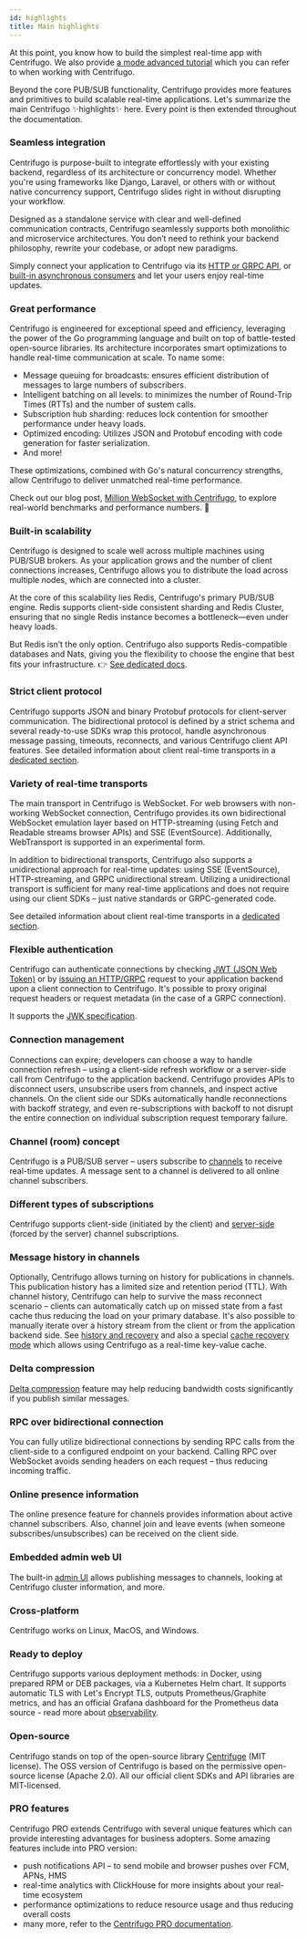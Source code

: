 ```yaml
---
id: highlights
title: Main highlights
---
```


At this point, you know how to build the simplest real-time app with Centrifugo. We also provide [a mode advanced tutorial](../tutorial/intro.md) which you can refer to when working with Centrifugo.

Beyond the core PUB/SUB functionality, Centrifugo provides more features and primitives to build scalable real-time applications. Let's summarize the main Centrifugo ✨highlights✨ here. Every point is then extended throughout the documentation.

### Seamless integration

Centrifugo is purpose-built to integrate effortlessly with your existing backend, regardless of its architecture or concurrency model. Whether you're using frameworks like Django, Laravel, or others with or without native concurrency support, Centrifugo slides right in without disrupting your workflow.

Designed as a standalone service with clear and well-defined communication contracts, Centrifugo seamlessly supports both monolithic and microservice architectures. You don’t need to rethink your backend philosophy, rewrite your codebase, or adopt new paradigms.

Simply connect your application to Centrifugo via its [HTTP or GRPC API](../server/server_api.md), or [built-in asynchronous consumers](../server/consumers.md) and let your users enjoy real-time updates.

### Great performance

Centrifugo is engineered for exceptional speed and efficiency, leveraging the power of the Go programming language and built on top of battle-tested open-source libraries. Its architecture incorporates smart optimizations to handle real-time communication at scale. To name some:

* Message queuing for broadcasts: ensures efficient distribution of messages to large numbers of subscribers.
* Intelligent batching on all levels: to minimizes the number of Round-Trip Times (RTTs) and the number of sustem calls.
* Subscription hub sharding: reduces lock contention for smoother performance under heavy loads.
* Optimized encoding: Utilizes JSON and Protobuf encoding with code generation for faster serialization.
* And more!

These optimizations, combined with Go's natural concurrency strengths, allow Centrifugo to deliver unmatched real-time performance.

Check out our blog post, [Million WebSocket with Centrifugo](/blog/2020/02/10/million-connections-with-centrifugo), to explore real-world benchmarks and performance numbers. 🚀

### Built-in scalability

Centrifugo is designed to scale well across multiple machines using PUB/SUB brokers. As your application grows and the number of client connections increases, Centrifugo allows you to distribute the load across multiple nodes, which are connected into a cluster.

At the core of this scalability lies Redis, Centrifugo's primary PUB/SUB engine. Redis supports client-side consistent sharding and Redis Cluster, ensuring that no single Redis instance becomes a bottleneck—even under heavy loads.

But Redis isn’t the only option. Centrifugo also supports Redis-compatible databases and Nats, giving you the flexibility to choose the engine that best fits your infrastructure. 👉 [See dedicated docs](../server/engines.md).

### Strict client protocol

Centrifugo supports JSON and binary Protobuf protocols for client-server communication. The bidirectional protocol is defined by a strict schema and several ready-to-use SDKs wrap this protocol, handle asynchronous message passing, timeouts, reconnects, and various Centrifugo client API features. See detailed information about client real-time transports in a [dedicated section](../transports/overview.md).

### Variety of real-time transports

The main transport in Centrifugo is WebSocket. For web browsers with non-working WebSocket connection, Centrifugo provides its own bidirectional WebSocket emulation layer based on HTTP-streaming (using Fetch and Readable streams browser APIs) and SSE (EventSource). Additionally, WebTransport is supported in an experimental form.

In addition to bidirectional transports, Centrifugo also supports a unidirectional approach for real-time updates: using SSE (EventSource), HTTP-streaming, and GRPC unidirectional stream. Utilizing a unidirectional transport is sufficient for many real-time applications and does not require using our client SDKs – just native standards or GRPC-generated code.

See detailed information about client real-time transports in a [dedicated section](../transports/overview.md).

### Flexible authentication

Centrifugo can authenticate connections by checking [JWT (JSON Web Token)](../server/authentication.md) or by [issuing an HTTP/GRPC](../server/proxy.md) request to your application backend upon a client connection to Centrifugo. It's possible to proxy original request headers or request metadata (in the case of a GRPC connection).

It supports the [JWK specification](https://datatracker.ietf.org/doc/html/rfc7517).

### Connection management

Connections can expire; developers can choose a way to handle connection refresh – using a client-side refresh workflow or a server-side call from Centrifugo to the application backend. Centrifugo provides APIs to disconnect users, unsubscribe users from channels, and inspect active channels. On the client side our SDKs automatically handle reconnections with backoff strategy, and even re-subscriptions with backoff to not disrupt the entire connection on individual subscription request temporary failure.

### Channel (room) concept

Centrifugo is a PUB/SUB server – users subscribe to [channels](../server/channels.md) to receive real-time updates. A message sent to a channel is delivered to all online channel subscribers.

### Different types of subscriptions

Centrifugo supports client-side (initiated by the client) and [server-side](../server/server_subs.md) (forced by the server) channel subscriptions.

### Message history in channels

Optionally, Centrifugo allows turning on history for publications in channels. This publication history has a limited size and retention period (TTL). With channel history, Centrifugo can help to survive the mass reconnect scenario – clients can automatically catch up on missed state from a fast cache thus reducing the load on your primary database. It's also possible to manually iterate over a history stream from the client or from the application backend side. See [history and recovery](../server/history_and_recovery.md) and also a special [cache recovery mode](../server/cache_recovery.md) which allows using Centrifugo as a real-time key-value cache.

### Delta compression

[Delta compression](../server/delta_compression.md) feature may help reducing bandwidth costs significantly if you publish similar messages.

### RPC over bidirectional connection

You can fully utilize bidirectional connections by sending RPC calls from the client-side to a configured endpoint on your backend. Calling RPC over WebSocket avoids sending headers on each request – thus reducing incoming traffic.

### Online presence information

The online presence feature for channels provides information about active channel subscribers. Also, channel join and leave events (when someone subscribes/unsubscribes) can be received on the client side.

### Embedded admin web UI

The built-in [admin UI](../server/admin_web.md) allows publishing messages to channels, looking at Centrifugo cluster information, and more.

### Cross-platform

Centrifugo works on Linux, MacOS, and Windows.

### Ready to deploy

Centrifugo supports various deployment methods: in Docker, using prepared RPM or DEB packages, via a Kubernetes Helm chart. It supports automatic TLS with Let's Encrypt TLS, outputs Prometheus/Graphite metrics, and has an official Grafana dashboard for the Prometheus data source - read more about [observability](../server/observability.md).

### Open-source

Centrifugo stands on top of the open-source library [Centrifuge](https://github.com/centrifugal/centrifuge) (MIT license). The OSS version of Centrifugo is based on the permissive open-source license (Apache 2.0). All our official client SDKs and API libraries are MIT-licensed.

### PRO features

Centrifugo PRO extends Centrifugo with several unique features which can provide interesting advantages for business adopters. Some amazing features include into PRO version:

* push notifications API – to send mobile and browser pushes over FCM, APNs, HMS
* real-time analytics with ClickHouse for more insights about your real-time ecosystem
* performance optimizations to reduce resource usage and thus reducing overall costs
* many more, refer to the [Centrifugo PRO documentation](../pro/overview.md).
